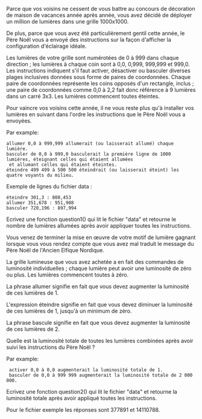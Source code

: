 
Parce que vos voisins ne cessent de vous battre au concours de décoration de maison de vacances année après année,
 vous avez décidé de déployer un million de lumières dans une grille 1000x1000.

De plus, parce que vous avez été particulièrement gentil cette année,
 le Père Noël vous a envoyé des instructions sur la façon d'afficher la configuration d'éclairage idéale.

Les lumières de votre grille sont numérotées de 0 à 999 dans chaque direction ;
 les lumières à chaque coin sont à 0,0, 0,999, 999,999 et 999,0. 
 Les instructions indiquent s'il faut activer, désactiver ou basculer diverses plages inclusives données sous forme de paires de coordonnées.
 Chaque paire de coordonnées représente les coins opposés d'un rectangle, inclus ;
  une paire de coordonnées comme 0,0 à 2,2 fait donc référence à 9 lumières dans un carré 3x3. Les lumières commencent toutes éteintes.

Pour vaincre vos voisins cette année, il ne vous reste plus qu'à installer vos lumières en suivant dans l'ordre les instructions 
que le Père Noël vous a envoyées.

Par example:

    allumer 0,0 à 999,999 allumerait (ou laisserait allumé) chaque lumière.
    basculer de 0,0 à 999,0 basculerait la première ligne de 1000 lumières, éteignant celles qui étaient allumées
     et allumant celles qui étaient éteintes.
    éteindre 499 499 à 500 500 éteindrait (ou laisserait éteint) les quatre voyants du milieu.
Exemple de lignes du fichier data :

    éteindre 301,3 : 808,453
    allumer 351,678 : 951,908
    basculer 720,196 : 897,994

Ecrivez une fonction question1() qui lit le fichier "data" et retourne le nombre de lumières allumées après avoir appliquer toutes les instructions.

Vous venez de terminer la mise en œuvre de votre motif de lumière gagnant lorsque vous vous rendez compte que vous avez mal traduit le message du Père Noël de l'Ancien Elfique Nordique.

La grille lumineuse que vous avez achetée a en fait des commandes de luminosité individuelles ; chaque lumière peut avoir une luminosité de zéro ou plus. Les lumières commencent toutes à zéro.

La phrase allumer signifie en fait que vous devez augmenter la luminosité de ces lumières de 1.

L'expression éteindre signifie en fait que vous devez diminuer la luminosité de ces lumières de 1, jusqu'à un minimum de zéro.

La phrase bascule signifie en fait que vous devez augmenter la luminosité de ces lumières de 2.

Quelle est la luminosité totale de toutes les lumières combinées après avoir suivi les instructions du Père Noël ?

Par example:

     activer 0,0 à 0,0 augmenterait la luminosité totale de 1.
     basculer de 0,0 à 999 999 augmenterait la luminosité totale de 2 000 000.

Ecrivez une fonction question2() qui lit le fichier "data" et retourne la luminosité totale après avoir appliqué toutes les instructions.

Pour le fichier exemple les réponses sont 377891 et 14110788.